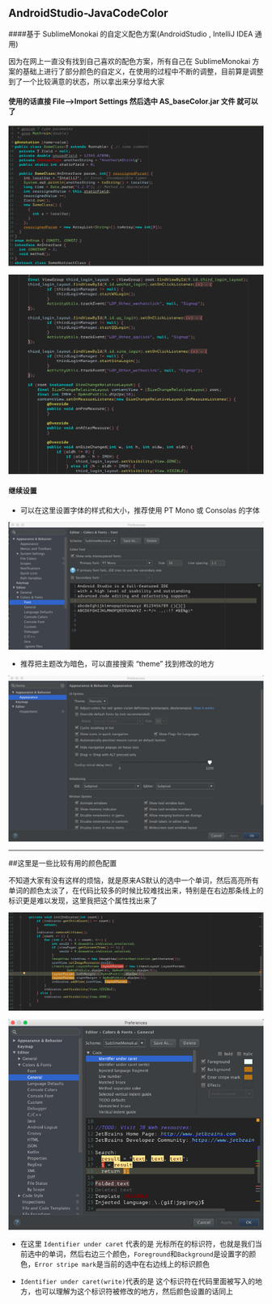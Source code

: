 ## AndroidStudio-JavaCodeColor
####基于 SublimeMonokai 的自定义配色方案(AndroidStudio , IntelliJ IDEA 通用)

因为在网上一直没有找到自己喜欢的配色方案，所有自己在 SublimeMonokai 方案的基础上进行了部分颜色的自定义，在使用的过程中不断的调整，目前算是调整到了一个比较满意的状态，所以拿出来分享给大家

#### 使用的话直接 File-->Import Settings 然后选中 AS_baseColor.jar 文件 就可以了

![Normal](img/normal.png)

![Use](img/use.png)

#### 继续设置

- 可以在这里设置字体的样式和大小，推荐使用 PT Mono 或 Consolas 的字体

![Font](img/font.jpg)

- 推荐把主题改为暗色，可以直接搜索 “theme” 找到修改的地方 

![themt](img/theme.jpg)

-----
##这里是一些比较有用的颜色配置

不知道大家有没有这样的烦恼，就是原来AS默认的选中一个单词，然后高亮所有单词的颜色太淡了，在代码比较多的时候比较难找出来，特别是在右边那条线上的标识更是难以发现，这里我把这个属性找出来了


![select](img/select_color.jpg)


![select_setting](img/select_color_setting.jpg)


* 在这里 `Identifier under caret` 代表的是 光标所在的标识符，也就是我们当前选中的单词，然后右边三个颜色，`Foreground`和`Background`是设置字的颜色，`Error stripe mark`是当前的选中在右边线上的标识颜色

* `Identifier under caret(write)`代表的是 这个标识符在代码里面被写入的地方，也可以理解为这个标识符被修改的地方，然后颜色设置的话同上